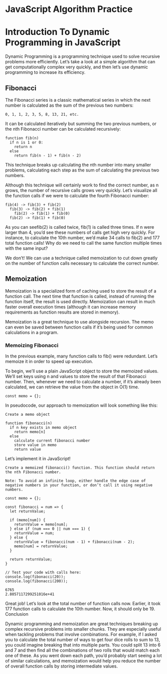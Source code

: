 # JavaScript Algorithm Practice
# Introduction To Dynamic Programming in JavaScript

Dynamic Programming is a programming technique used to solve recursive problems more efficiently. Let’s take a look at a simple algorithm that can get computationally complex very quickly, and then let’s use dynamic programming to increase its efficiency.

## Fibonacci
The Fibonacci series is a classic mathematical series in which the next number is calculated as the sum of the previous two numbers:
```
0, 1, 1, 2, 3, 5, 8, 13, 21, etc.
```

It can be calculated iteratively but summing the two previous numbers, or the nth Fibonacci number can be calculated recursively:
```
function fib(n)
  if n is 1 or 0:
    return n
  else
    return fib(n - 1) + fib(n - 2)
```

This technique breaks up calculating the nth number into many smaller problems, calculating each step as the sum of calculating the previous two numbers.

Although this technique will certainly work to find the correct number, as n grows, the number of recursive calls grows very quickly. Let’s visualize all the function calls if we were to calculate the fourth Fibonacci number:
```
fib(4) -> fib(3) + fib(2)
  fib(3) -> fib(2) + fib(1)
    fib(2) -> fib(1) + fib(0)
  fib(2) -> fib(1) + fib(0)
```

As you can seefib(2) is called twice, fib(1) is called three times. If n were larger than 4, you’d see these numbers of calls get high very quickly. For instance, to calculate the 10th number, we’d make 34 calls to fib(2) and 177 total function calls! Why do we need to call the same function multiple times with the same input?

We don’t! We can use a technique called memoization to cut down greatly on the number of function calls necessary to calculate the correct number.

## Memoization
Memoization is a specialized form of caching used to store the result of a function call. The next time that function is called, instead of running the function itself, the result is used directly. Memoization can result in much faster overall execution times (although it can increase memory requirements as function results are stored in memory).

Memoization is a great technique to use alongside recursion. The memo can even be saved between function calls if it’s being used for common calculations in a program.

### Memoizing Fibonacci
In the previous example, many function calls to fib() were redundant. Let’s memoize it in order to speed up execution.

To begin, we’ll use a plain JavaScript object to store the memoized values. We’ll set keys using n and values to store the result of that Fibonacci number. Then, whenever we need to calculate a number, if it’s already been calculated, we can retrieve the value from the object in O(1) time.
```JS
const memo = {};
```

In pseudocode, our approach to memoization will look something like this:
```
Create a memo object

function fibonacci(n)
  if n key exists in memo object
    return memo[n]
  else
    calculate current fibonacci number
    store value in memo
    return value
```

Let’s implement it in JavaScript!

```
Create a memoized fibonacci() function. This function should return the nth Fibonacci number.

Note: To avoid an infinite loop, either handle the edge case of negative numbers in your function, or don’t call it using negative numbers.

```
```JS
const memo = {};

const fibonacci = num => {
  let returnValue;

  if (memo[num]) {
    returnValue = memo[num];
  } else if (num === 0 || num === 1) {
    returnValue = num;
  } else {
    returnValue = fibonacci(num - 1) + fibonacci(num - 2);
    memo[num] = returnValue;
  }

  return returnValue;
}

// Test your code with calls here:
console.log(fibonacci(20));
console.log(fibonacci(200));
```
```
6765
2.8057117299251016e+41
```

Great job! Let’s look at the total number of function calls now. Earlier, it took 177 function calls to calculate the 10th number. Now, it should only be 19.
Conclusion

Dynamic programming and memoization are great techniques breaking up complex recursive problems into smaller chunks. They are especially useful when tackling problems that involve combinations. For example, if I asked you to calculate the total number of ways to get four dice rolls to sum to 13, you could imagine breaking that into multiple parts. You could split 13 into 6 and 7 and then find all the combinations of two rolls that would match each one of these. As you went down each path, you’d probably start seeing a lot of similar calculations, and memoization would help you reduce the number of overall function calls by storing intermediate values.